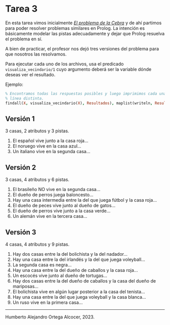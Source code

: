 # Tarea 3

En esta tarea vimos inicialmente [_El problema de la Cebra_][wikipedia-problema-cebra] y de ahí partimos
para poder resolver problemas similares en Prolog. La intención es básicamente
modelar las pistas adecuadamente y dejar que Prolog resuelva el problema en
sí.

A bien de practicar, el profesor nos dejó tres versiones del problema para que
nosotros las resolvamos.

Para ejecutar cada uno de los archivos, usa el predicado `visualiza_vecindario/1`
cuyo argumento deberá ser la variable dónde deseas ver el resultado.

Ejemplo:

```prolog
% Encontramos todas las respuestas posibles y luego imprimimos cada una en una
% línea distinta.
findall(X, visualiza_vecindario(X), Resultados), maplist(writeln, Resultados).
```

## Versión 1

3 casas, 2 atributos y 3 pistas.

1. El español vive junto a la casa roja...
2. El noruego vive en la casa azul...
3. Un italiano vive en la segunda casa...

## Versión 2

3 casas, 4 atributos y 6 pistas.

1. El brasileño NO vive en la segunda casa...
2. El dueño de perros juega baloncesto...
3. Hay una casa intermedia entre la del que juega fútbol y la casa roja...
4. El dueño de peces vive junto al dueño de gatos...
5. El dueño de perros vive junto a la casa verde...
6. Un alemán vive en la tercera casa...

## Versión 3

4 casas, 4 atributos y 9 pistas.

1. Hay dos casas entre la del bolichista y la del nadador...
2. Hay una casa entre la del irlandés y la del que juega voleyball...
3. La segunda casa es negra...
4. Hay una casa entre la del dueño de caballos y la casa roja...
5. Un escocés vive junto al dueño de tortugas...
6. Hay dos casas entre la del dueño de caballos y la casa del dueño de mariposas...
7. El bolichista vive en algún lugar posterior a la casa del tenista...
8. Hay una casa entre la del que juega voleyball y la casa blanca...
9. Un ruso vive en la primera casa...

---

Humberto Alejandro Ortega Alcocer, 2023.

[wikipedia-problema-cebra]: https://es.wikipedia.org/wiki/Acertijo_de_la_cebra
